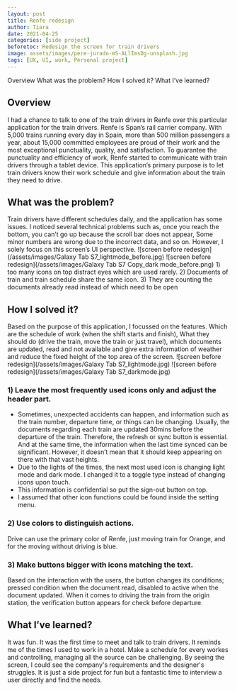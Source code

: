 ```yaml
---
layout: post
title: Renfe redesign
author: Tiara
date: 2021-04-25
categories: [side project]
beforetoc: Redesign the screen for train drivers
image: assets/images/pere-jurado-mS-ALlImsDg-unsplash.jpg
tags: [UX, UI, work, Personal project]
---
```



Overview
What was the problem?
How I solved it?
What I’ve learned?

## Overview

I had a chance to talk to one of the train drivers in Renfe over this particular application for the train drivers.
Renfe is Span’s rail carrier company. With 5,000 trains running every day in Spain, more than 500 million passengers a year, about 15,000 committed employees are proud of their work and the most exceptional punctuality, quality, and satisfaction.
To guarantee the punctuality and efficiency of work, Renfe started to communicate with train drivers through a tablet device. This application’s primary purpose is to let train drivers know their work schedule and give information about the train they need to drive.  

## What was the problem?

Train drivers have different schedules daily, and the application has some issues. I noticed several technical problems such as, once you reach the bottom, you can’t go up because the scroll bar does not appear, Some minor numbers are wrong due to the incorrect data, and so on. However, I solely focus on this screen’s UI perspective.
![screen before redesign](/assets/images/Galaxy Tab S7_lightmode_before.jpg)
![screen before redesign](/assets/images/Galaxy Tab S7 Copy_dark mode_before.png)
	1) too many icons on top distract eyes which are used rarely.
	2) Documents of train and train schedule share the same icon.
	3) They are counting the documents already read instead of which need to be open

## How I solved it?

Based on the purpose of this application, I focussed on the features. Which are the schedule of work (when the shift starts and finish), What they should do (drive the train, move the train or just travel), which documents are updated, read and not available and give extra information of weather and reduce the fixed height of the top area of the screen.
![screen before redesign](/assets/images/Galaxy Tab S7_lightmode.jpg)
![screen before redesign](/assets/images/Galaxy Tab S7_darkmode.jpg)

### 1) Leave the most frequently used icons only and adjust the header part. 
- Sometimes, unexpected accidents can happen, and information such as the train number, departure time, or things can be changing. Usually, the documents regarding each train are updated 30mins before the departure of the train. Therefore, the refresh or sync button is essential. And at the same time, the information when the last time synced can be significant. However, it doesn’t mean that it should keep appearing on there with that vast heights. 
- Due to the lights of the times, the next most used icon is changing light mode and dark mode. I changed it to a toggle type instead of changing icons upon touch.
- This information is confidential so put the sign-out button on top.
- I assumed that other icon functions could be found inside the setting menu. 

### 2) Use colors to distinguish actions. 
Drive can use the primary color of Renfe, just moving train for Orange, and for the moving without driving is blue. 

### 3) Make buttons bigger with icons matching the text. 
Based on the interaction with the users, the button changes its conditions; pressed condition when the document read, disabled to active when the document updated. When it comes to driving the train from the origin station, the verification button appears for check before departure. 

## What I’ve learned?

It was fun. It was the first time to meet and talk to train drivers. It reminds me of the times I used to work in a hotel. Make a schedule for every workes and controlling, managing all the source can be challenging.   By seeing the screen, I could see the company's requirements and the designer's struggles. It is just a side project for fun but a fantastic time to interview a user directly and find the needs.